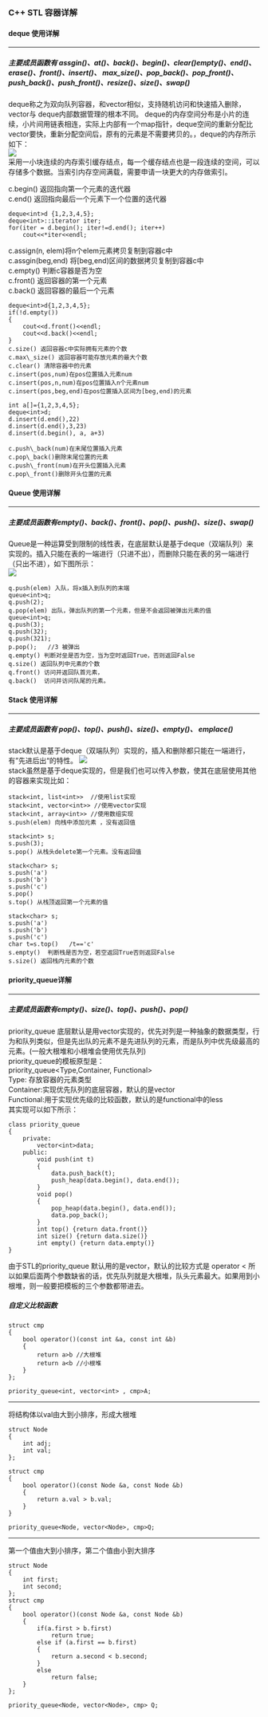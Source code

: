 ### C++ STL 容器详解
#### deque 使用详解

----------
##### 主要成员函数有 assgin()、at()、back()、begin()、clear()empty()、end()、erase()、front()、insert()、 max\_size()、pop\_back()、pop\_front()、push\_back()、push\_front()、resize()、size()、swap()
deque称之为双向队列容器，和vector相似，支持随机访问和快速插入删除，vector与 deque内部数据管理的根本不同。 deque的内存空间分布是小片的连续，小片间用链表相连，实际上内部有一个map指针，deque空间的重新分配比vector要快，重新分配空间后，原有的元素是不需要拷贝的。，deque的内存所示如下：  
![](http://images.cnitblog.com/blog2015/277239/201503/211659037977315.gif)  
采用一小块连续的内存索引缓存结点，每一个缓存结点也是一段连续的空间，可以存储多个数据。当索引内存空间满载，需要申请一块更大的内存做索引。 
  

c.begin() 返回指向第一个元素的迭代器  
c.end() 返回指向最后一个元素下一个位置的迭代器

	deque<int>d {1,2,3,4,5};
	deque<int>::iterator iter;
	for(iter = d.begin(); iter!=d.end(); iter++)
		cout<<*iter<<endl;
c.assign(n, elem)将n个elem元素拷贝复制到容器c中  
c.assgin(beg,end) 将[beg,end)区间的数据拷贝复制到容器c中  
c.empty() 判断c容器是否为空  
c.front() 返回容器的第一个元素  
c.back() 返回容器的最后一个元素

	deque<int>d{1,2,3,4,5};
	if(!d.empty())
	{
		cout<<d.front()<<endl;
		cout<<d.back()<<endl;
	}
	c.size() 返回容器c中实际拥有元素的个数  
	c.max\_size() 返回容器可能存放元素的最大个数  
	c.clear() 清除容器中的元素
	c.insert(pos,num)在pos位置插入元素num  
	c.insert(pos,n,num)在pos位置插入n个元素num  
	c.insert(pos,beg,end)在pos位置插入区间为[beg,end)的元素

	int a[]={1,2,3,4,5};
	deque<int>d;
	d.insert(d.end(),22)
	d.insert(d.end(),3,23)
	d.insert(d.begin(), a, a+3)
  
	c.push\_back(num)在末尾位置插入元素  
	c.pop\_back()删除末尾位置的元素  
	c.push\_front(num)在开头位置插入元素  
	c.pop\_front()删除开头位置的元素

#### Queue 使用详解
----------
##### 主要成员函数有empty()、back()、front()、pop()、push()、size()、swap()
Queue是一种运算受到限制的线性表，在底层默认是基于deque（双端队列）来实现的。插入只能在表的一端进行（只进不出），而删除只能在表的另一端进行（只出不进），如下图所示：  
![](http://img.blog.csdn.net/20170326153249670?watermark/2/text/aHR0cDovL2Jsb2cuY3Nkbi5uZXQvcmVkUm50/font/5a6L5L2T/fontsize/400/fill/I0JBQkFCMA==/dissolve/70/gravity/SouthEast)  
	
	q.push(elem) 入队，将x插入到队列的末端
	queue<int>q;
	q.push(2);
	q.pop(elem) 出队，弹出队列的第一个元素，但是不会返回被弹出元素的值
	queue<int>q;
	q.push(3);
	q.push(32);
	q.push(321);
	p.pop();   //3 被弹出
	q.empty() 判断对垒是否为空，当为空时返回True，否则返回False  
	q.size() 返回队列中元素的个数  
	q.front() 访问并返回队首元素，  
	q.back()  访问并访问队尾的元素。

#### Stack 使用详解
----------
##### 主要成员函数有 pop()、top()、push()、size()、empty()、 emplace()  
stack默认是基于deque（双端队列）实现的，插入和删除都只能在一端进行，有”先进后出“的特性。
![](http://img.blog.csdn.net/20170326153225515?watermark/2/text/aHR0cDovL2Jsb2cuY3Nkbi5uZXQvcmVkUm50/font/5a6L5L2T/fontsize/400/fill/I0JBQkFCMA==/dissolve/70/gravity/SouthEast)  
stack虽然是基于deque实现的，但是我们也可以传入参数，使其在底层使用其他的容器来实现比如：  

	stack<int, list<int>>  //使用list实现
	stack<int, vector<int>> //使用vector实现
	stack<int, array<int>> //使用数组实现
	s.push(elem) 向栈中添加元素 ，没有返回值

	stack<int> s;
	s.push(3);
	s.pop() 从栈头delete第一个元素。没有返回值

	stack<char> s;
	s.push('a')
	s.push('b')
	s.push('c')
	s.pop()
	s.top() 从栈顶返回第一个元素的值

	stack<char> s;
	s.push('a')
	s.push('b')
	s.push('c')
	char t=s.top()   /t=='c'
	s.empty()  判断栈是否为空，若空返回True否则返回False  
	s.size() 返回栈内元素的个数

#### priority_queue详解
----------

##### 主要成员函数有empty()、size()、top()、push()、pop()
priority\_queue 底层默认是用vector实现的，优先对列是一种抽象的数据类型，行为和队列类似，但是先出队的元素不是先进队列的元素，而是队列中优先级最高的元素。(一般大根堆和小根堆会使用优先队列)  
priority\_queue的模板原型是：   
priority\_queue<Type,Container, Functional>   
Type:     存放容器的元素类型  
Container:实现优先队列的底层容器，默认的是vector<T>  
Functional:用于实现优先级的比较函数，默认的是functional中的less<T>  
其实现可以如下所示：

	class priority_queue
	{
		private:
			vector<int>data;
		public:
			void push(int t)
			{
				data.push_back(t);
				push_heap(data.begin(), data.end());
			}
			void pop()
			{
				pop_heap(data.begin(), data.end());
				data.pop_back();
			}
			int top() {return data.front()}
			int size() {return data.size()}
			int empty() {return data.empty()}
	}

由于STL的priority_queue 默认用的是vector，默认的比较方式是 operator < 所以如果后面两个参数缺省的话，优先队列就是大根堆，队头元素最大。如果用到小根堆，则一般要把模板的三个参数都带进去。

##### 自定义比较函数

	struct cmp
	{
		bool operator()(const int &a, const int &b)
		{
			return a>b //大根堆
			return a<b //小根堆
		}
	};
	
	priority_queue<int, vector<int> , cmp>A;

----------
将结构体以val由大到小排序，形成大根堆

    struct Node
	{
		int adj;
		int val;
	};
	
	struct cmp
	{
		bool operator()(const Node &a, const Node &b)
		{
			return a.val > b.val;
		}
	}

	priority_queue<Node, vector<Node>, cmp>Q;

----------
第一个值由大到小排序，第二个值由小到大排序  

	struct Node
	{
		int first;
		int second;
	};
	struct cmp
	{
		bool operator()(const Node &a, const Node &b)
		{
			if(a.first > b.first)
				return true;
			else if (a.first == b.first)
			{
				return a.second < b.second;
			}
			else
				return false;
		}
	};

	priority_queue<Node, vector<Node>, cmp> Q;

